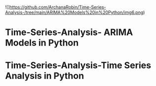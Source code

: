 ![]https://github.com/ArchanaRobin/Time-Series-Analysis-/tree/main/ARIMA%20Models%20in%20Python/img6.png)
# Time-Series-Analysis- ARIMA Models in Python
# Time-Series-Analysis-Time Series Analysis in Python

